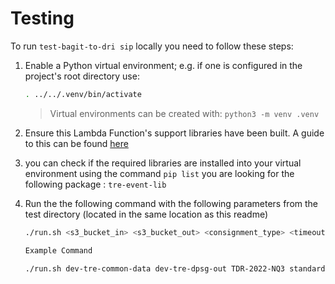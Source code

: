 # Testing

To run `test-bagit-to-dri sip` locally you need to follow these steps:

1.  Enable a Python virtual environment; e.g. if one is configured
    in the project's root directory use:

    ```bash
    . ../../.venv/bin/activate
    ```

    > Virtual environments can be created with: `python3 -m venv .venv`

2. Ensure this Lambda Function's support libraries have been built. A guide to this can 
   be found [here](../../lambda_functions/README.md) 

3. you can check if the required libraries are installed into your virtual environment
    using the command `pip list` you are looking for the following package : `tre-event-lib`

3. Run the the following command with the following parameters from the test directory
   (located in the same location as this readme)

    ```bash
    ./run.sh <s3_bucket_in> <s3_bucket_out> <consignment_type> <timeout> <AWS_MANAGEMENT_PROFILE_NAME>
    
   Example Command
    
   ./run.sh dev-tre-common-data dev-tre-dpsg-out TDR-2022-NQ3 standard 60 tna-acc-manag-admin
    ```
